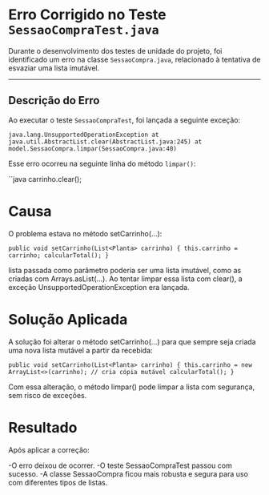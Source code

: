 #  Erro Corrigido no Teste `SessaoCompraTest.java`

Durante o desenvolvimento dos testes de unidade do projeto, foi identificado um erro na classe `SessaoCompra.java`, relacionado à tentativa de esvaziar uma lista imutável.

---

##  Descrição do Erro

Ao executar o teste `SessaoCompraTest`, foi lançada a seguinte exceção:

`java.lang.UnsupportedOperationException
at java.util.AbstractList.clear(AbstractList.java:245)
at model.SessaoCompra.limpar(SessaoCompra.java:40)`

Esse erro ocorreu na seguinte linha do método `limpar()`:

``java
carrinho.clear();

#  Causa
O problema estava no método setCarrinho(...):

`public void setCarrinho(List<Planta> carrinho) {
    this.carrinho = carrinho;
    calcularTotal();
}`

 lista passada como parâmetro poderia ser uma lista imutável, como as criadas com Arrays.asList(...).
Ao tentar limpar essa lista com clear(), a exceção UnsupportedOperationException era lançada.

#  Solução Aplicada
A solução foi alterar o método setCarrinho(...) para que sempre seja criada uma nova lista mutável a partir da recebida:

`public void setCarrinho(List<Planta> carrinho) {
    this.carrinho = new ArrayList<>(carrinho); // cria cópia mutável
    calcularTotal();
}`

Com essa alteração, o método limpar() pode limpar a lista com segurança, sem risco de exceções.

#  Resultado
Após aplicar a correção:

-O erro deixou de ocorrer.
-O teste SessaoCompraTest passou com sucesso.
-A classe SessaoCompra ficou mais robusta e segura para uso com diferentes tipos de listas.







